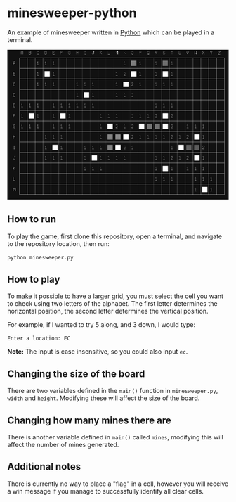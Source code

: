 # minesweeper-python

An example of minesweeper written in [Python](https://www.python.org/) which can
be played in a terminal.

![Screenshot of CLI](screenshot.jpg)

## How to run

To play the game, first clone this repository, open a terminal, and navigate to
the repository location, then run:
```bash
python minesweeper.py
```

## How to play

To make it possible to have a larger grid, you must select the cell you want to
check using two letters of the alphabet. The first letter determines the
horizontal position, the second letter determines the vertical position.

For example, if I wanted to try 5 along, and 3 down, I would type:
```
Enter a location: EC
```

**Note:** The input is case insensitive, so you could also input `ec`.

## Changing the size of the board

There are two variables defined in the `main()` function in `minesweeper.py`,
`width` and `height`. Modifying these will affect the size of the board.

## Changing how many mines there are

There is another variable defined in `main()` called `mines`, modifying this
will affect the number of mines generated.

## Additional notes

There is currently no way to place a "flag" in a cell, however you will receive
a win message if you manage to successfully identify all clear cells.
